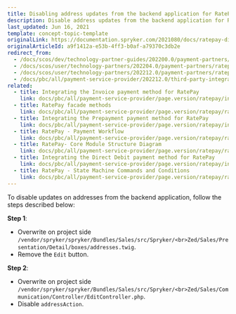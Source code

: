```yaml
---
title: Disabling address updates from the backend application for RatePay
description: Disable address updates from the backend application for RatePay
last_updated: Jun 16, 2021
template: concept-topic-template
originalLink: https://documentation.spryker.com/2021080/docs/ratepay-disable-address-updates
originalArticleId: a9f1412a-e53b-4ff3-b0af-a79370c3db2e
redirect_from:
  - /docs/scos/dev/technology-partner-guides/202200.0/payment-partners/ratepay/disabling-address-updates-from-the-backend-application-for-ratepay.html
  - /docs/scos/user/technology-partners/202204.0/payment-partners/ratepay/ratepay-how-to-disable-address-updates-from-the-backend-application.html
  - /docs/scos/user/technology-partners/202212.0/payment-partners/ratepay/ratepay-how-to-disable-address-updates-from-the-backend-application.html
  - /docs/pbc/all/payment-service-provider/202212.0/third-party-integrations/ratepay/disable-address-updates-from-the-backend-application-for-ratepay.html
related:
  - title: Integrating the Invoice payment method for RatePay
    link: docs/pbc/all/payment-service-provider/page.version/ratepay/integrate-payment-methods-for-ratepay/integrate-the-invoice-payment-method-for-ratepay.html
  - title: RatePay facade methods
    link: docs/pbc/all/payment-service-provider/page.version/ratepay/ratepay-facade-methods.html
  - title: Integrating the Prepayment payment method for RatePay
    link: docs/pbc/all/payment-service-provider/page.version/ratepay/integrate-payment-methods-for-ratepay/integrate-the-prepayment-payment-method-for-ratepay.html
  - title: RatePay - Payment Workflow
    link: docs/pbc/all/payment-service-provider/page.version/ratepay/ratepay-payment-workflow.html
  - title: RatePay- Core Module Structure Diagram
    link: docs/pbc/all/payment-service-provider/page.version/ratepay/ratepay-core-module-structure-diagram.html
  - title: Integrating the Direct Debit payment method for RatePay
    link: docs/pbc/all/payment-service-provider/page.version/ratepay/integrate-payment-methods-for-ratepay/integrate-the-direct-debit-payment-method-for-ratepay.html
  - title: RatePay - State Machine Commands and Conditions
    link: docs/pbc/all/payment-service-provider/page.version/ratepay/ratepay-state-machine-commands-and-conditions.html
---
```


To disable updates on addresses from the backend application, follow the steps described below:

**Step 1**:
* Overwrite on project side `/vendor/spryker/spryker/Bundles/Sales/src/Spryker/<br>Zed/Sales/Presentation/Detail/boxes/addresses.twig`.
* Remove the `Edit` button.

**Step 2**:
* Overwrite on project side `/vendor/spryker/spryker/Bundles/Sales/src/Spryker/<br>Zed/Sales/Communication/Controller/EditController.php`.
* Disable `addressAction`.
